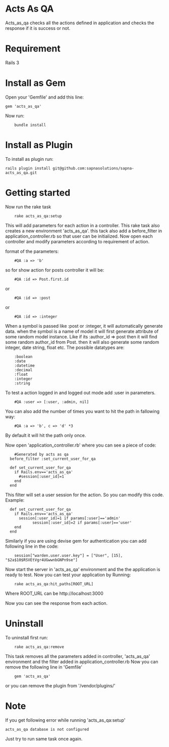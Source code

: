 Acts As QA
==========

Acts_as_qa checks all the actions defined in application and checks the response if it is success or not.

Requirement
============

Rails 3

Install as Gem
==============

Open your 'Gemfile' and add this line:

    gem 'acts_as_qa'

Now run:
	
		bundle install


Install as Plugin
=================

To install as plugin run:
	
	rails plugin install git@github.com:sapnasolutions/sapna-acts_as_qa.git
		
Getting started
===============

Now run the rake task

		rake acts_as_qa:setup
	
This will add parameters for each action in a controller. This rake task also creates a new environment 'acts_as_qa'. this tack also add a before_filter in application_controller.rb so that user can be initialized. Now open each controller and modify parameters according to requirement of action.

format of the parameters:

		#QA :a => 'b'
		
so for show action for posts controller it will be:

		#QA :id => Post.first.id 
		
or

		#QA :id => :post
		
or 
		
		#QA :id => :integer
		
When a symbol is passed like :post or :integer, it will automatically generate data. when the symbol is a name of model it will first generate attribute of some random model instance. Like if its :author_id => post then it will find some random author_id from Post. then it will also generate some random integer, date string, float etc. The possible datatypes are:

		:boolean
		:date
		:datetime
		:decimal
		:float
		:integer
		:string

To test a action logged in and logged out mode add :user in parameters.

		#QA :user => [:user, :admin, nil]
		
You can also add the number of times you want to hit the path in fallowing way:

		#QA :a => 'b', c => 'd' *3
		
By default it will hit the path only once.
		
Now open 'application_controller.rb' where you can see a piece of code:

		#Generated by acts as qa
	  before_filter :set_current_user_for_qa

	  def set_current_user_for_qa
	    if Rails.env=='acts_as_qa'
	      #session[:user_id]=1
	    end
	  end
	
This filter will set a user session for the action. So you can modify this code. Example:		

	  def set_current_user_for_qa
	    if Rails.env=='acts_as_qa'
	      session[:user_id]=1 if params[:user]=='admin'
				session[:user_id]=2 if params[:user]=='user'
	    end
	  end


Similarly if you are using devise gem for authentication you can add following line in the code:

		session["warden.user.user.key"] = ["User", [15], "$2a$10$RSVEtVgr4UGwwnbGNPn9se"]

Now start the server in 'acts_as_qa' environment and the the application is ready to test. Now you can test your application by Running:

		rake acts_as_qa:hit_paths[ROOT_URL]
		
Where ROOT_URL can be http://localhost:3000
		
Now you can see the response from each action.

Uninstall
===========

To uninstall first run:

		rake acts_as_qa:remove
		
This task removes all the parameters added in controller, 'acts_as_qa' environment and the filter added in application_controller.rb
Now you can remove the following line in 'Gemfile'

		gem 'acts_as_qa'
		
or you can remove the plugin from '/vendor/plugins/'

Note
===========

If you get following error while running 'acts_as_qa:setup'

	acts_as_qa database is not configured
	
Just try to run same task once again.

